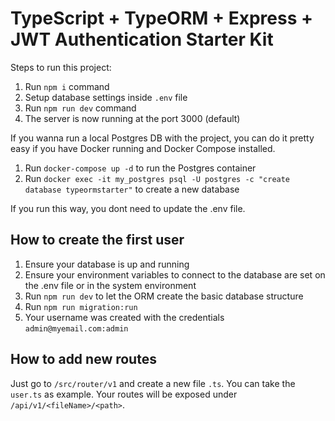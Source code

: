 # TypeScript + TypeORM + Express + JWT Authentication Starter Kit

Steps to run this project:

1. Run `npm i` command
2. Setup database settings inside `.env` file
3. Run `npm run dev` command
4. The server is now running at the port 3000 (default)

If you wanna run a local Postgres DB with the project, you can do it pretty easy if you have Docker running and Docker Compose installed.

1. Run `docker-compose up -d` to run the Postgres container
2. Run `docker exec -it my_postgres psql -U postgres -c "create database typeormstarter"` to create a new database

If you run this way, you dont need to update the .env file.

## How to create the first user

1. Ensure your database is up and running
2. Ensure your environment variables to connect to the database are set on the .env file or in the system environment
3. Run `npm run dev` to let the ORM create the basic database structure
4. Run `npm run migration:run`
5. Your username was created with the credentials `admin@myemail.com:admin`

## How to add new routes

Just go to `/src/router/v1` and create a new file `.ts`. You can take the `user.ts` as example. Your routes will be exposed under `/api/v1/<fileName>/<path>`.
